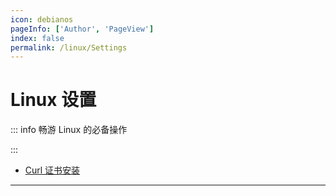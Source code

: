 ```yaml
---
icon: debianos
pageInfo: ['Author', 'PageView']
index: false
permalink: /linux/Settings
---
```


# Linux 设置

::: info 畅游 Linux 的必备操作

:::

- [Curl 证书安装](./curl%E8%AF%81%E4%B9%A6%E9%97%AE%E9%A2%98.md)

---

